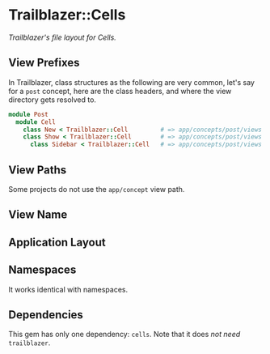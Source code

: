 # Trailblazer::Cells

_Trailblazer's file layout for Cells._

## View Prefixes

In Trailblazer, class structures as the following are very common, let's say for a `post` concept, here are the class headers, and where the view directory gets resolved to.

```ruby
module Post
  module Cell
    class New < Trailblazer::Cell         # => app/concepts/post/views
    class Show < Trailblazer::Cell        # => app/concepts/post/views
      class Sidebar < Trailblazer::Cell   # => app/concepts/post/views
```

## View Paths

Some projects do not use the `app/concept` view path.

## View Name

## Application Layout

## Namespaces

It works identical with namespaces.


## Dependencies

This gem has only one dependency: `cells`. Note that it does *not need* `trailblazer`.
